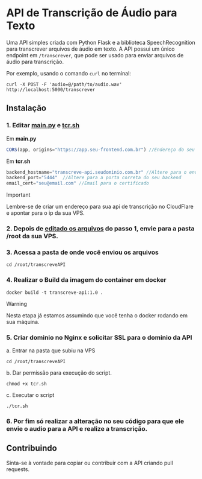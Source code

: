 # API de Transcrição de Áudio para Texto
Uma API simples criada com Python Flask e a biblioteca SpeechRecognition para transcrever arquivos de áudio em texto. A API possui um único endpoint em `/transcrever`, que pode ser usado para enviar arquivos de áudio para transcrição.

Por exemplo, usando o comando `curl` no terminal:

```
curl -X POST -F 'audio=@/path/to/audio.wav' http://localhost:5000/transcrever
```


## Instalação

### 1. Editar [main.py](https://github.com/murjunior/transcreveAPI/blob/master/main.py) e [tcr.sh](https://github.com/murjunior/transcreveAPI/blob/master/tcr.sh)

Em **main.py**
```js
CORS(app, origins="https://app.seu-frontend.com.br") //Endereço do seu frontend
```

Em **tcr.sh**
```js
backend_hostname="transcreve-api.seudominio.com.br" //Altere para o endereço que será sua API de transcrição
backend_port="5444"  //Altere para a porta correta do seu backend
email_cert="seu@email.com" //Email para o certificado
```

> [!IMPORTANT]
> Lembre-se de criar um endereço para sua api de transcrição no CloudFlare e apontar para o ip da sua VPS.

### 2. Depois de <ins>editado os arquivos</ins> do passo 1, envie para a pasta /root da sua VPS.

### 3. Acessa a pasta de onde você enviou os arquivos
```
cd /root/transcreveAPI
```

### 4. Realizar o Build da imagem do container em docker
```
docker build -t transcreve-api:1.0 .
```
> [!WARNING]
> Nesta etapa já estamos assumindo que você tenha o docker rodando em sua máquina.

### 5. Criar dominio no Nginx e solicitar SSL para o dominio da API

a. Entrar na pasta que subiu na VPS
```
cd /root/transcreveAPI
```
b. Dar permissão para execução do script.
```
chmod +x tcr.sh
```
c. Executar o script
```
./tcr.sh
```

### 6. Por fim só realizar a alteração no seu código para que ele envie o audio para a API e realize a transcrição.


## Contribuindo

Sinta-se à vontade para copiar ou contribuir com a API criando pull requests.
